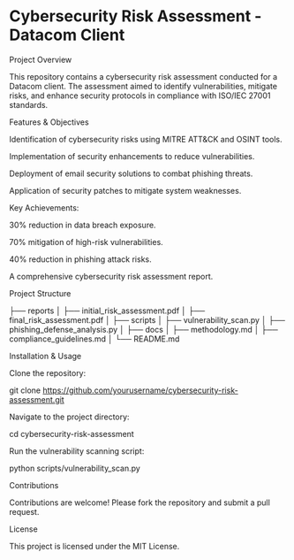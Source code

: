 # Cybersecurity Risk Assessment - Datacom Client

Project Overview

This repository contains a cybersecurity risk assessment conducted for a Datacom client. The assessment aimed to identify vulnerabilities, mitigate risks, and enhance security protocols in compliance with ISO/IEC 27001 standards.

Features & Objectives

Identification of cybersecurity risks using MITRE ATT&CK and OSINT tools.

Implementation of security enhancements to reduce vulnerabilities.

Deployment of email security solutions to combat phishing threats.

Application of security patches to mitigate system weaknesses.

Key Achievements:

30% reduction in data breach exposure.

70% mitigation of high-risk vulnerabilities.

40% reduction in phishing attack risks.

A comprehensive cybersecurity risk assessment report.

Project Structure

├── reports
│   ├── initial_risk_assessment.pdf
│   ├── final_risk_assessment.pdf
│
├── scripts
│   ├── vulnerability_scan.py
│   ├── phishing_defense_analysis.py
│
├── docs
│   ├── methodology.md
│   ├── compliance_guidelines.md
│
└── README.md

Installation & Usage

Clone the repository:

git clone https://github.com/yourusername/cybersecurity-risk-assessment.git

Navigate to the project directory:

cd cybersecurity-risk-assessment

Run the vulnerability scanning script:

python scripts/vulnerability_scan.py

Contributions

Contributions are welcome! Please fork the repository and submit a pull request.

License

This project is licensed under the MIT License.

